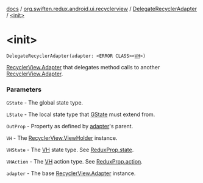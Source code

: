 [docs](../../index.md) / [org.swiften.redux.android.ui.recyclerview](../index.md) / [DelegateRecyclerAdapter](index.md) / [&lt;init&gt;](./-init-.md)

# &lt;init&gt;

`DelegateRecyclerAdapter(adapter: <ERROR CLASS><`[`VH`](index.md#VH)`>)`

[RecyclerView.Adapter](#) that delegates method calls to another [RecyclerView.Adapter](#).

### Parameters

`GState` - The global state type.

`LState` - The local state type that [GState](index.md#GState) must extend from.

`OutProp` - Property as defined by [adapter](adapter.md)'s parent.

`VH` - The [RecyclerView.ViewHolder](#) instance.

`VHState` - The [VH](index.md#VH) state type. See [ReduxProp.state](../../org.swiften.redux.ui/-redux-prop/state.md).

`VHAction` - The [VH](index.md#VH) action type. See [ReduxProp.action](../../org.swiften.redux.ui/-redux-prop/action.md).

`adapter` - The base [RecyclerView.Adapter](#) instance.